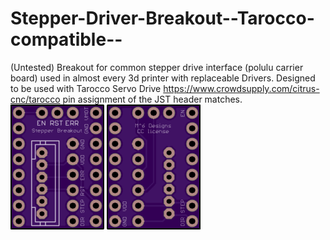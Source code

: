 # Stepper-Driver-Breakout--Tarocco-compatible--
(Untested) Breakout for common stepper drive interface (polulu carrier board) used in almost every 3d printer with replaceable Drivers.
Designed to be used with Tarocco Servo Drive https://www.crowdsupply.com/citrus-cnc/tarocco pin assignment of the JST header matches.
![alt tag](images/Top.png)
![alt tag](images/Bottom.png)
